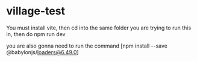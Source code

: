 # village-test

You must install vite, then cd into the same folder you are trying to run this in, then do npm run dev

you are also gonna need to run the command [npm install --save @babylonjs/loaders@6.49.0]
